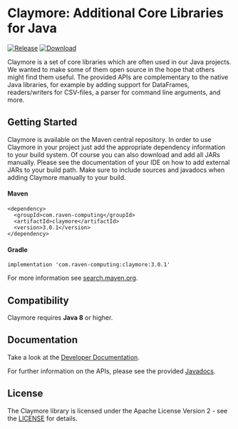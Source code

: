 # Claymore: Additional Core Libraries for Java

[![Release](https://img.shields.io/badge/release-3.0.1-blue.svg)](https://raven-computing.com/products/claymore) [![Download](https://img.shields.io/badge/download-jar-blue.svg)](https://repo1.maven.org/maven2/com/raven-computing/claymore/3.0.1/)

Claymore is a set of core libraries which are often used in our Java projects. We wanted to make some of them open source in the hope that others might find them useful. The provided APIs are complementary to the native Java libraries, for example by adding support for DataFrames, readers/writers for CSV-files, a parser for command line arguments, and more.

## Getting Started

Claymore is available on the Maven central repository. In order to use Claymore in your project just add the appropriate dependency information to your build system. Of course you can also download and add all JARs manually. Please see the documentation of your IDE on how to add external JARs to your build path. Make sure to include sources and javadocs when adding Claymore manually to your build.

#### Maven
```
<dependency>
  <groupId>com.raven-computing</groupId>
  <artifactId>claymore</artifactId>
  <version>3.0.1</version>
</dependency>
```

#### Gradle
```
implementation 'com.raven-computing:claymore:3.0.1'
```

For more information see [search.maven.org](https://search.maven.org/artifact/com.raven-computing/claymore/3.0.1/jar).

## Compatibility

Claymore requires **Java 8** or higher.

## Documentation

Take a look at the [Developer Documentation](https://github.com/raven-computing/claymore/wiki/Home).

For further information on the APIs, please see the provided [Javadocs](https://www.javadoc.io/doc/com.raven-computing/claymore/latest/index.html).

## License

The Claymore library is licensed under the Apache License Version 2 - see the [LICENSE](LICENSE) for details.

